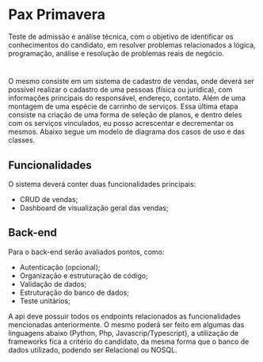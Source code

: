 # Pax Primavera
Teste de admissão e análise técnica, com o objetivo de identificar os conhecimentos do candidato, em resolver problemas relacionados a lógica, programação, análise e resolução de problemas reais de negócio.
#
O mesmo consiste em um sistema de cadastro de vendas, onde deverá ser possivel realizar o cadastro de uma pessoas (física ou jurídica), com informações principais do responsável, endereço, contato. Além de uma montagem de uma espécie de carrinho de serviços. Essa última etapa consiste na criação de uma forma de seleção de planos, e dentro deles com os serviços vinculados, eu posso acrescentar e decrementar os mesmos. Abaixo segue um modelo de diagrama dos casos de uso e das classes.

## Funcionalidades 
O sistema deverá conter duas funcionalidades principais:
  * CRUD de vendas;
  * Dashboard de visualização geral das vendas;

## Back-end
Para o back-end serão avaliados pontos, como:
  * Autenticação (opcional);
  * Organização e estruturação de código;
  * Validação de dados;
  * Estruturação do banco de dados;
  * Teste unitários;

A api deve possuir todos os endpoints relacionados as funcionalidades mencionadas anteriormente. O mesmo poderá ser feito em algumas das linguagens abaixo (Python, Php, Javascrip/Typescript), a utilização de frameworks fica a critério do candidato, da mesma forma que o banco de dados utilizado, podendo ser Relacional ou NOSQL.
